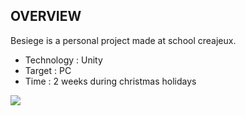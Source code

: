 OVERVIEW
-------------------------------------------------------------------------------------------

Besiege is a personal project made at school creajeux.

- Technology : Unity
- Target : PC
- Time : 2 weeks during christmas holidays

![](https://i.ibb.co/s2pSbRY/besiege.png)
